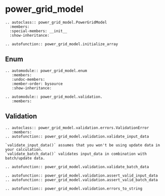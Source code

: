 <!--
SPDX-FileCopyrightText: 2022 Contributors to the Power Grid Model project <dynamic.grid.calculation@alliander.com>

SPDX-License-Identifier: MPL-2.0
-->

# power_grid_model


 ```{eval-rst}
.. autoclass:: power_grid_model.PowerGridModel
   :members:
   :special-members: __init__
   :show-inheritance:
```

 ```{eval-rst}
.. autofunction:: power_grid_model.initialize_array
```

## Enum

```{eval-rst}
.. automodule:: power_grid_model.enum
   :members:
   :undoc-members:
   :member-order: bysource
   :show-inheritance:
```
```{eval-rst}
.. automodule:: power_grid_model.validation.
   :members:
```

## Validation

```{eval-rst}
.. autoclass:: power_grid_model.validation.errors.ValidationError
   :members:
.. autofunction:: power_grid_model.validation.validate_input_data
```
```{note}
`validate_input_data()` assumes that you won't be using update data in your calculation.
`validate_batch_data()` validates input_data in combination with batch/update data.
```
```{eval-rst}
.. autofunction:: power_grid_model.validation.validate_batch_data
```
```{eval-rst}
.. autofunction:: power_grid_model.validation.assert_valid_input_data
.. autofunction:: power_grid_model.validation.assert_valid_batch_data  
```
```{eval-rst}
.. autofunction:: power_grid_model.validation.errors_to_string

```
